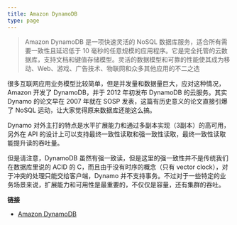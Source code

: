 ```yaml
---
title: Amazon DynamoDB
type: page
---
```


> Amazon DynamoDB 是一项快速灵活的 NoSQL 数据库服务，适合所有需要一致性且延迟低于 10 毫秒的任意规模的应用程序。它是完全托管的云数据库，支持文档和键值存储模型。灵活的数据模型和可靠的性能使其成为移动、Web、游戏、广告技术、物联网和众多其他应用的不二之选

很多互联网应用业务模型比较简单，但是并发量和数据量巨大，应对这种情况，Amazon 开发了 DynamoDB，并于 2012 年初发布 DynamoDB 的云服务。其实 Dynamo 的论文早在 2007 年就在 SOSP 发表，这篇有历史意义的论文直接引爆了 NoSQL 运动，让大家觉得原来数据库还能这么搞。

Dynamo 对外主打的特点是水平扩展能力和通过多副本实现（3副本）的高可用，另外在 API 的设计上可以支持最终一致性读取和强一致性读取，最终一致性读取能提升读的吞吐量。

但是请注意，DynamoDB 虽然有强一致读，但是这里的强一致性并不是传统我们在数据库里说的 ACID 的 C，而且由于没有时序的概念（只有 vector clock），对于冲突的处理只能交给客户端，Dynamo 并不支持事务。不过对于一些特定的业务场景来说，扩展能力和可用性是最重要的，不仅仅是容量，还有集群的吞吐。


**链接**

- [Amazon DynamoDB](https://aws.amazon.com/cn/dynamodb/)
